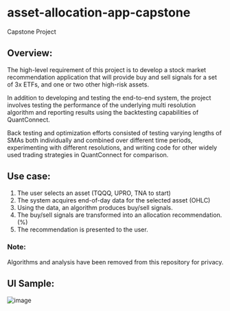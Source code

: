# asset-allocation-app-capstone
Capstone Project

## Overview:

The high-level requirement of this project is to develop a stock market recommendation
application that will provide buy and sell signals for a set of 3x ETFs, and one or two
other high-risk assets.

In addition to developing and testing the end-to-end system, the project involves testing
the performance of the underlying multi resolution algorithm and reporting results using
the backtesting capabilities of QuantConnect.

Back testing and optimization efforts consisted of testing varying lengths of SMAs both
individually and combined over different time periods, experimenting with different
resolutions, and writing code for other widely used trading strategies in QuantConnect
for comparison.

## Use case:

1.	The user selects an asset (TQQQ, UPRO, TNA to start)
2.	The system acquires end-of-day data for the selected asset (OHLC)
3.	Using the data, an algorithm produces buy/sell signals.
4.	The buy/sell signals are transformed into an allocation recommendation. (%)
5.	The recommendation is presented to the user.

### Note:
Algorithms and analysis have been removed from this repository for privacy.

## UI Sample:
![image](https://user-images.githubusercontent.com/55768082/136721093-2a09f76a-41ea-45e9-ab2a-859e1e3adb6e.png)
